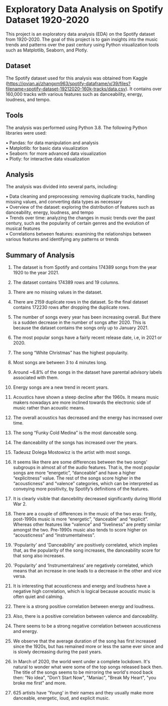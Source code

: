 # Exploratory Data Analysis on Spotify Dataset 1920-2020

This project is an exploratory data analysis (EDA) on the Spotify dataset from 1920-2020. The goal of this project is to gain insights into the music trends and patterns over the past century using Python visualization tools such as Matplotlib, Seaborn, and Plotly.

## Dataset

The Spotify dataset used for this analysis was obtained from Kaggle (https://jovian.ai/zhangxm963/spotify-dataframe/v/39/files?filename=spotify-dataset-19212020-160k-tracks/data.csv). It contains over 160,000 tracks with various features such as danceability, energy, loudness, and tempo.

## Tools

The analysis was performed using Python 3.8. The following Python libraries were used:

• Pandas: for data manipulation and analysis <br>
• Matplotlib: for basic data visualization <br>
• Seaborn: for more advanced data visualization <br>
• Plotly: for interactive data visualization <br>

## Analysis

The analysis was divided into several parts, including:

• Data cleaning and preprocessing: removing duplicate tracks, handling missing values, and converting data types as necessary <br>
• Overview of the dataset: exploring the distribution of features such as danceability, energy, loudness, and tempo <br>
• Trends over time: analyzing the changes in music trends over the past century, such as the popularity of certain genres and the evolution of musical features <br>
• Correlations between features: examining the relationships between various features and identifying any patterns or trends <br>

## Summary of Analysis

1.   The dataset is from Spotify and contains 174389 songs from the year 1920 to the year 2021.

2.  The dataset contains 174389 rows and 19 columns.

3.  There are no missing values in the dataset.

4.  There are 2159 duplicate rows in the dataset. So the final dataset contains 172230 rows after dropping the duplicate rows.

5.  The number of songs every year has been increasing overall. But there is a sudden decrease in the number of songs after 2020. This is because the dataset contains the songs only up to January 2021.

6.  The most popular songs have a fairly recent release date, i.e, in 2021 or 2020. 

7.  The song “White Christmas” has the highest popularity.

8.  Most songs are between 3 to 4 minutes long.

9.  Around ~6.8% of the songs in the dataset have parental advisory labels associated with them.

10.  Energy songs are a new trend in recent years.
 
11.  Acoustics have shown a steep decline after the 1960s. It means music makers nowadays are more inclined towards the electronic side of music rather than acoustic means.

12.  The overall acoustics has decreased and the energy has increased over time.

13.  The song “Funky Cold Medina” is the most danceable song.

14.  The danceability of the songs has increased over the years.

15.  Tadeusz Dolega Mostowicz is the artist with most songs.
 
16.  It seems like there are some differences between the two songs' subgroups in almost all of the audio features. That is, the most popular songs are more “energetic”, “danceable” and have a higher “explicitness” value. The rest of the songs score higher in the “acousticness” and “valence” categories, which can be interpreted as conveying more positivity, by Spotify’s definitions of the features.

17.  It is clearly visible that dancebility decreased significantly during World War 2.
 
18.  There are a couple of differences in the music of the two eras: firstly, post-1990s music is more “energetic”, “danceable” and “explicit”. Whereas other features like “valence” and “liveliness” are pretty similar amongst the two. Pre-1990s music also tends to score higher on “acousticness” and “instrumentalness”.

19.  'Popularity' and 'Danceability' are positively correlated, which implies that, as the popularity of the song increases, the danceability score for that song also increases.

20.  'Popularity' and ‘Instrumentalness’ are negatively correlated, which means that an increase in one leads to a decrease in the other and vice versa.

21.  It is interesting that acousticness and energy and loudness have a negative high correlation, which is logical because acoustic music is often quiet and calming.

22.  There is a strong positive correlation between energy and loudness.
 
23.  Also, there is a positive correlation between valence and danceability.

24.  There seems to be a strong negative correlation between acousticness and energy.

25.  We observe that the average duration of the song has first increased since the 1920s, but has remained more or less the same ever since and is slowly decreasing during the past years.

26.  In March of 2020, the world went under a complete lockdown. It's natural to wonder what were some of the top songs released back then. The title of the songs seems to be mirroring the world's mood back then: "No idea", "Don't Start Now", "Maniac", "Break My Heart", "you broke me first" and more.

27.  625 artists have 'Young' in their names and they usually make more danceable, energetic, loud, and explicit music.



